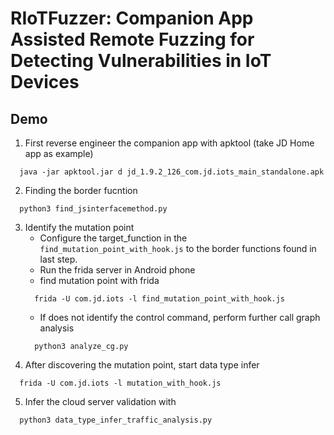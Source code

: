 # RIoTFuzzer: Companion App Assisted Remote Fuzzing for Detecting Vulnerabilities in IoT Devices

## Demo

1. First reverse engineer the companion app with apktool (take JD Home app as example)
```shell
  java -jar apktool.jar d jd_1.9.2_126_com.jd.iots_main_standalone.apk
```
2. Finding the border fucntion
```shell
  python3 find_jsinterfacemethod.py
```

3. Identify the mutation point
    * Configure the target_function in the  `find_mutation_point_with_hook.js` to the border functions found in last step.
    * Run the frida server in Android phone
    * find mutation point with frida 
    ```
      frida -U com.jd.iots -l find_mutation_point_with_hook.js
    ```
    * If does not identify the control command,   perform further call graph analysis
    ```
      python3 analyze_cg.py
    ```
4. After discovering the mutation point, start data type infer
```
  frida -U com.jd.iots -l mutation_with_hook.js
```
5. Infer the cloud server validation with 
```
  python3 data_type_infer_traffic_analysis.py
```
